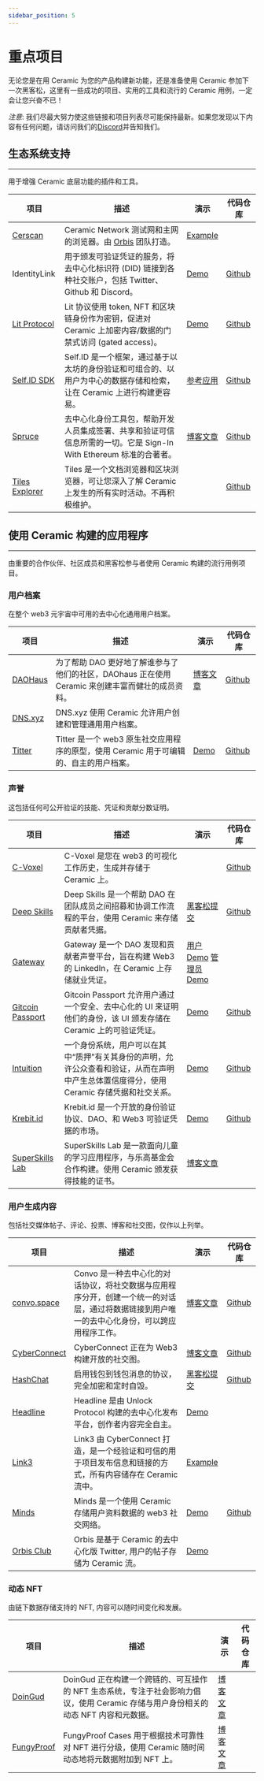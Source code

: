 ```yaml
---
sidebar_position: 5
---
```


# 重点项目

无论您是在用 Ceramic 为您的产品构建新功能，还是准备使用 Ceramic 参加下一次黑客松，这里有一些成功的项目、实用的工具和流行的 Ceramic 用例，一定会让您兴奋不已！

_注意_: 我们尽最大努力使这些链接和项目列表尽可能保持最新。如果您发现以下内容有任何问题，请访问我们的[Discord](https://discord.com/invite/6VRZpGP)并告知我们。

## **生态系统支持**
---
用于增强 Ceramic 底层功能的插件和工具。

|项目    |描述    |演示   |代码仓库|
|-|----|-----|--|
|[Cerscan](https://cerscan.com/)|Ceramic Network 测试网和主网的浏览器。由 [Orbis](https://orbis.club/) 团队打造。|[Example](https://cerscan.com/testnet-clay/family/orbis)||
|IdentityLink|用于颁发可验证凭证的服务，将去中心化标识符 (DID) 链接到各种社交账户，包括 Twitter、Github 和 Discord。|[Demo](https://www.loom.com/share/919bf631cf484934b415c24991e48c4e)|[Github](https://github.com/ceramicstudio/identitylink-services)|
|[Lit Protocol ](https://developer.litprotocol.com/docs/ceramicintegration/)|Lit 协议使用 token, NFT 和区块链身份作为密钥，促进对 Ceramic 上加密内容/数据的门禁式访问 (gated access)。|[Demo](https://www.youtube.com/watch?v=EENmb0mPGWU)|[Github](https://github.com/LIT-Protocol/CeramicIntegration)|
|[Self.ID SDK](https://developers.ceramic.network/reference/self-id/#sdk)|Self.ID 是一个框架，通过基于以太坊的身份验证和可组合的、以用户为中心的数据存储和检索，让在 Ceramic 上进行构建更容易。|[参考应用](https://self.id/)|[Github](https://github.com/ceramicstudio/self.id)|
|[Spruce](https://www.spruceid.com/)|去中心化身份工具包，帮助开发人员集成签署、共享和验证可信信息所需的一切。它是 Sign-In With Ethereum 标准的合著者。|[博客文章](https://blog.spruceid.com/sign-in-with-ethereum-is-a-game-changer-part-1/)|[Github](https://github.com/spruceid)|
|[Tiles Explorer](https://tiles.ceramic.community/)|Tiles 是一个文档浏览器和区块浏览器，可让您深入了解 Ceramic 上发生的所有实时活动。不再积极维护。||[Github](https://github.com/ceramic-tiles/web)|



## **使用 Ceramic 构建的应用程序**
---
由重要的合作伙伴、社区成员和黑客松参与者使用 Ceramic 构建的流行用例项目。

### 用户档案
在整个 web3 元宇宙中可用的去中心化通用用户档案。

|项目    |描述    |演示   |代码仓库|
|-----|----|-----|--|
|[DAOHaus](https://daohaus.club/)|为了帮助 DAO 更好地了解谁参与了他们的社区，DAOhaus 正在使用 Ceramic 来创建丰富而健壮的成员资料。|[博客文章](https://blog.ceramic.network/daohaus-adds-rich-dao-member-profiles/)|[Github](https://github.com/HausDAO/daohaus-app)|
|[DNS.xyz](https://beta.dns.xyz/)|DNS.xyz 使用 Ceramic 允许用户创建和管理通用用户档案。|||
|[Titter](https://twitter.com/dabit3/status/1515698468949573634)|Titter 是一个 web3 原生社交应用程序的原型，使用 Ceramic 用于可编辑的、自主的用户档案。|[Demo](https://twitter.com/dabit3/status/1515698468949573634)|[Github](https://github.com/dabit3/titter)|

### 声誉
这包括任何可公开验证的技能、凭证和贡献分数证明。

|项目    |描述    |演示   |代码仓库|
|-|----|-----|--|
|[C-Voxel](https://testnet.cvoxel.xyz/intro)|C-Voxel 是您在 web3 的可视化工作历史，生成并存储于 Ceramic 上。||[Github](https://github.com/cvoxelprotocol/cvoxel)|
|[Deep Skills](https://deepwork.studio/case-studies/deep-skills%20protocol)|Deep Skills 是一个帮助 DAO 在团队成员之间招募和协调工作流程的平台，使用 Ceramic 来存储贡献者凭据。|[黑客松提交](https://dorahacks.io/buidl/2054)|[Github](https://github.com/Deep-Skills/denver-eth-2022)|
|[Gateway](https://beta.mygateway.xyz/)|Gateway 是一个 DAO 发现和贡献者声誉平台，旨在构建 Web3 的 LinkedIn，在 Ceramic 上存储就业凭证。|[用户 Demo](https://www.loom.com/share/1b3a334a08df47a68971e83d35136b98) [管理员 Demo](https://www.loom.com/share/3b4d3de447bd487893b9a419b416f138)||
|[Gitcoin Passport](https://passport.gitcoin.co/)|Gitcoin Passport 允许用户通过一个安全、去中心化的 UI 来证明他们的身份，该 UI 颁发存储在 Ceramic 上的可验证凭证。|[Demo](https://www.loom.com/share/4fd5cb00d255486d84de6be4bbb41b0c)|[Github](https://github.com/gitcoinco/dPopp)|
|[Intuition](https://hackerlink.io/buidl/2031)|一个身份系统，用户可以在其中“质押”有关其身份的声明，允许公众查看和验证，从而在声明中产生总体置信度得分，使用 Ceramic 存储凭据和社交关系。|[Demo](https://www.youtube.com/watch?v=b7HvaGAti40)|[Github](https://github.com/0xIntuition)|
|[Krebit.id](https://testnet.krebit.id/#/)|Krebit.id 是一个开放的身份验证协议、DAO、和 Web3 可验证凭据的市场。|[Demo](https://gitcoin.co/grants/3522/krebit-web3-verifiable-credentials)|[Github](https://github.com/KrebitDAO)|
|[SuperSkills Lab](https://www.learningeconomy.io)|SuperSkills Lab 是一款面向儿童的学习应用程序，与乐高基金会合作构建。使用 Ceramic 颁发获得技能的证书。|[博客文章](https://www.learningeconomy.io/post/superskillstech)||

### 用户生成内容
包括社交媒体帖子、评论、投票、博客和社交图，仅作以上列举。

|项目    |描述    |演示   |代码仓库|
|-|----|-----|--|
|[convo.space](https://theconvo.space/)|Convo 是一种去中心化的对话协议，将社交数据与应用程序分开，创建一个统一的对话层，通过将数据链接到用户唯一的去中心化身份，可以跨应用程序工作。|[博客文章](https://blog.ceramic.network/the-convo-space-decentralizing-the-conversation-layer-of-the-internet/)|[Github](https://github.com/anudit/convo)|
|[CyberConnect](https://cyberconnect.me/)|CyberConnect 正在为 Web3 构建开放的社交图。|[博客文章](https://blog.ceramic.network/building-the-social-graph-infrastructure-for-web3-0/)|[Github](https://github.com/cyberconnecthq/js-cyberconnect)|
|[HashChat](https://showcase.ethglobal.com/lfgrow/hashchat-t2hhd)|启用钱包到钱包消息的协议，完全加密和定时自毁。|[黑客松提交](https://hashchat-lfgrow.netlify.app/)|[Github](https://github.com/hashchat-xyz/hashchat-lfgrow)|
|[Headline](https://viaheadline.xyz/)|Headline 是由 Unlock Protocol 构建的去中心化发布平台，创作者内容完全自主。|[Demo](https://www.loom.com/share/2b1484299ebe4c0ea1469d01295e9410)||
|[Link3](https://link3.to/)| Link3 由 CyberConnect 打造，是一个经验证和可信的用于项目发布信息和链接的方式，所有内容储存在 Ceramic 流中。|[Example](https://link3.to/cyberconnect)||
|[Minds](https://www.minds.com/)|	Minds 是一个使用 Ceramic 存储用户资料数据的 web3 社交网络。|[Demo](https://gitlab.com/minds/minds-ceramic-demo)|[Github](https://gitlab.com/minds)|
|[Orbis Club](https://orbis.club/)|Orbis 是基于 Ceramic 的去中心化版 Twitter, 用户的帖子存储为 Ceramic 流。|[Demo](https://www.loom.com/share/5668edf9a96b406090b974c200693570)||

### 动态 NFT
由链下数据存储支持的 NFT, 内容可以随时间变化和发展。

|项目    |描述    |演示   |代码仓库|
|-|----|-----|--|
|[DoinGud](https://doingud.com/)|DoinGud 正在构建一个跨链的、可互操作的 NFT 生态系统，专注于社会影响力倡议，使用 Ceramic 存储与用户身份相关的动态 NFT 内容和元数据。|[博客文章](https://blog.doingud.com/doingud-partners-with-ceramic-to-enable-cross-chain-profiles/)||
|[FungyProof](https://www.fungyproof.com/)|FungyProof Cases 用于根据技术可靠性对 NFT 进行分级，使用 Ceramic 随时间动态地将元数据附加到 NFT 上。|[博客文章](https://blog.ceramic.network/introducing-fungyproof-nft-grading-and-enriching/)||
